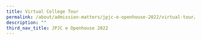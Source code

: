 ```yaml
---
title: Virtual College Tour
permalink: /about/admission-matters/jpjc-e-openhouse-2022/virtual-tour/
description: ""
third_nav_title: JPJC e Openhouse 2022
---
```

